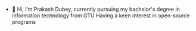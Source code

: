 - 👋 Hi, I’m Prakash Dubey, currently pursuing my bachelor's degree in information technology from GTU
Having a keen interest in open-source programs 

<!---
Prakashd20/Prakashd20 is a ✨ special ✨ repository because its `README.md` (this file) appears on your GitHub profile.
You can click the Preview link to take a look at your changes.
--->
